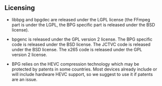 Licensing
-------------

- libbpg and bpgdec are released under the LGPL license (the FFmpeg
  part is under the LGPL, the BPG specific part is released under the
  BSD license).

- bpgenc is released under the GPL version 2 license. The BPG specific
  code is released under the BSD license. The JCTVC code is released
  under the BSD license. The x265 code is released under the GPL
  version 2 license.

- BPG relies on the HEVC compression technology which may be protected
  by patents in some countries. Most devices already include or will
  include hardware HEVC support, so we suggest to use it if patents
  are an issue.
